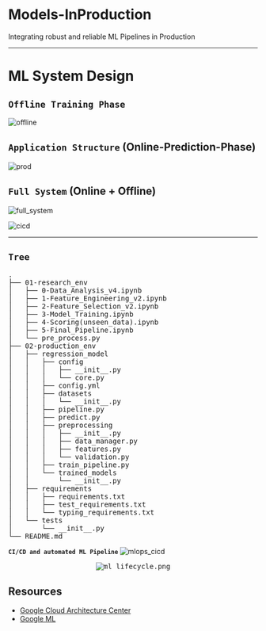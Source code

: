 # Models-InProduction
 Integrating robust and reliable ML Pipelines in Production

<hr> </hr>

# ML System Design

## `Offline Training Phase`
![offline](https://github.com/MvMukesh/Models-InProduction/assets/26667491/13ca6951-6ff2-45a2-af95-c9c16fcac9c4)

## `Application Structure` (Online-Prediction-Phase)
![prod](https://github.com/MvMukesh/Models-InProduction/assets/26667491/d57dbf3f-e75e-475e-a028-fd4015c82668)

## `Full System` (Online + Offline)
![full_system](https://github.com/MvMukesh/Models-InProduction/assets/26667491/632b544b-cacb-4fba-9274-dee847ffb54a)

![cicd](https://github.com/MvMukesh/Models-InProduction/assets/26667491/fe7fcea9-307a-47a5-afed-307d32f61010)

<hr> </hr>

## `Tree`
<pre>
.
├── 01-research_env
│   ├── 0-Data_Analysis_v4.ipynb
│   ├── 1-Feature_Engineering_v2.ipynb
│   ├── 2-Feature_Selection_v2.ipynb
│   ├── 3-Model_Training.ipynb
│   ├── 4-Scoring(unseen_data).ipynb
│   ├── 5-Final_Pipeline.ipynb
│   └── pre_process.py
├── 02-production_env
│   ├── regression_model
│   │   ├── config
│   │   │   ├── __init__.py
│   │   │   └── core.py
│   │   ├── config.yml
│   │   ├── datasets
│   │   │   └── __init__.py
│   │   ├── pipeline.py
│   │   ├── predict.py
│   │   ├── preprocessing
│   │   │   ├── __init__.py
│   │   │   ├── data_manager.py
│   │   │   ├── features.py
│   │   │   └── validation.py
│   │   ├── train_pipeline.py
│   │   └── trained_models
│   │       └── __init__.py
│   ├── requirements
│   │   ├── requirements.txt
│   │   ├── test_requirements.txt
│   │   └── typing_requirements.txt
│   └── tests
│       └── __init__.py
└── README.md
</pre>

**`CI/CD and automated ML Pipeline`**
![mlops_cicd](https://user-images.githubusercontent.com/26667491/221462555-4ff921ec-6f31-4bf8-a7d9-5ab62f7d3630.png)


<p align="center">
  <kbd><img src="https://user-images.githubusercontent.com/26667491/221332315-4716d85d-6e4b-4493-a363-94302d376163.png" alt="ml_lifecycle.png"></kbd>
</p>

## Resources
* [Google Cloud Architecture Center](https://cloud.google.com/architecture/mlops-continuous-delivery-and-automation-pipelines-in-machine-learning)
* [Google ML](https://developers.google.com/machine-learning)
